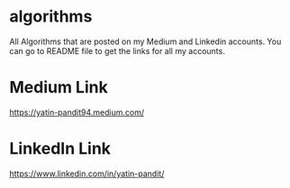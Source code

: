 # algorithms
All Algorithms that are posted on my Medium and Linkedin accounts. You can go to README file to get the links for all my accounts.

# Medium Link
https://yatin-pandit94.medium.com/

# LinkedIn Link
https://www.linkedin.com/in/yatin-pandit/

